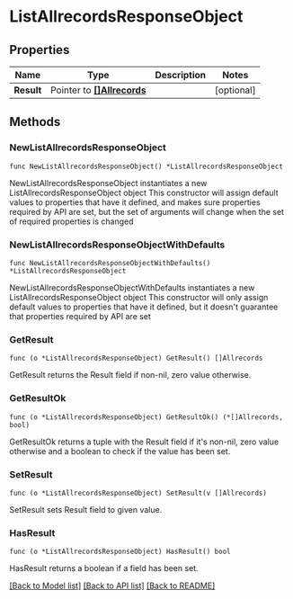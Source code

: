 # ListAllrecordsResponseObject

## Properties

Name | Type | Description | Notes
------------ | ------------- | ------------- | -------------
**Result** | Pointer to [**[]Allrecords**](Allrecords.md) |  | [optional] 

## Methods

### NewListAllrecordsResponseObject

`func NewListAllrecordsResponseObject() *ListAllrecordsResponseObject`

NewListAllrecordsResponseObject instantiates a new ListAllrecordsResponseObject object
This constructor will assign default values to properties that have it defined,
and makes sure properties required by API are set, but the set of arguments
will change when the set of required properties is changed

### NewListAllrecordsResponseObjectWithDefaults

`func NewListAllrecordsResponseObjectWithDefaults() *ListAllrecordsResponseObject`

NewListAllrecordsResponseObjectWithDefaults instantiates a new ListAllrecordsResponseObject object
This constructor will only assign default values to properties that have it defined,
but it doesn't guarantee that properties required by API are set

### GetResult

`func (o *ListAllrecordsResponseObject) GetResult() []Allrecords`

GetResult returns the Result field if non-nil, zero value otherwise.

### GetResultOk

`func (o *ListAllrecordsResponseObject) GetResultOk() (*[]Allrecords, bool)`

GetResultOk returns a tuple with the Result field if it's non-nil, zero value otherwise
and a boolean to check if the value has been set.

### SetResult

`func (o *ListAllrecordsResponseObject) SetResult(v []Allrecords)`

SetResult sets Result field to given value.

### HasResult

`func (o *ListAllrecordsResponseObject) HasResult() bool`

HasResult returns a boolean if a field has been set.


[[Back to Model list]](../README.md#documentation-for-models) [[Back to API list]](../README.md#documentation-for-api-endpoints) [[Back to README]](../README.md)


